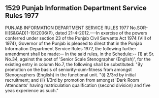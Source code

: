 ## 1529 Punjab Information Department Service Rules 1977
 
PUNJAB INFORMATION DEPARTMENT
SERVICE RULES 1977
No.SOR-III(S&GAD)1-19/2006(P), dated 21-4-2012.---In exercise of the powers conferred under section 23 of the Punjab Civil Servants Act 1974 (VIII of 1974), Governor of the Punjab is pleased to direct that in the Punjab Information Department Service Rules 1977, the following further amendment shall be made:--
In the said rules, in the Schedule:--
(1) at Sr. No.34, against the post of 'Senior Scale Stenographer (English)', for the existing entry in column No.7, the following shall be substituted:
"By promotion on the basis of seniority-cum-fitness from amongst Stenographers (English) in the functional unit.
"(i) 2/3rd by initial recruitment; and
(ii) 1/3rd by promotion from amongst 'Dark Room Attendants' having matriculation qualification (second division) and five yeas experience as such."

